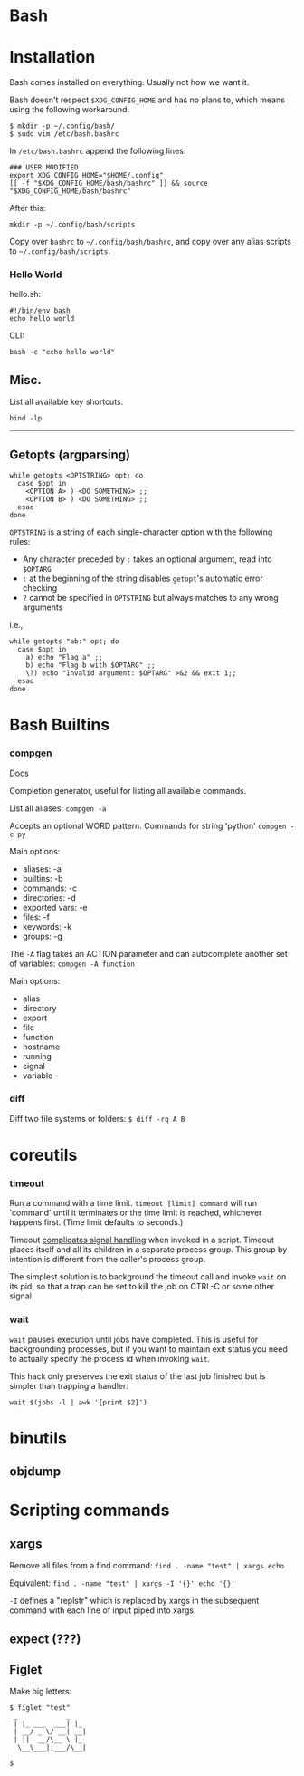 # Bash

# Installation

Bash comes installed on everything. Usually not how we want it.

Bash doesn't respect `$XDG_CONFIG_HOME` and has no plans to, which means using the following workaround:

```
$ mkdir -p ~/.config/bash/
$ sudo vim /etc/bash.bashrc
```

In `/etc/bash.bashrc` append the following lines:

```
### USER MODIFIED
export XDG_CONFIG_HOME="$HOME/.config"
[[ -f "$XDG_CONFIG_HOME/bash/bashrc" ]] && source "$XDG_CONFIG_HOME/bash/bashrc"
```

After this:
```
mkdir -p ~/.config/bash/scripts
```

Copy over `bashrc` to `~/.config/bash/bashrc`, and copy over any alias scripts to `~/.config/bash/scripts`.


### Hello World

hello.sh:
```
#!/bin/env bash
echo hello world
```

CLI:
```
bash -c "echo hello world"
```

## Misc.

List all available key shortcuts:
```
bind -lp
```

---

## Getopts (argparsing)

```
while getopts <OPTSTRING> opt; do
  case $opt in
    <OPTION A> ) <DO SOMETHING> ;;
    <OPTION B> ) <DO SOMETHING> ;;
  esac
done
```

`OPTSTRING` is a string of each single-character option with the following rules:
* Any character preceded by `:` takes an optional argument, read into `$OPTARG`
* `:` at the beginning of the string disables `getopt`'s automatic error checking
* `?` cannot be specified in `OPTSTRING` but always matches to any wrong arguments

i.e.,

```
while getopts "ab:" opt; do
  case $opt in
    a) echo "Flag a" ;;
    b) echo "Flag b with $OPTARG" ;;
    \?) echo "Invalid argument: $OPTARG" >&2 && exit 1;;
  esac
done
```
# Bash Builtins

### compgen

[Docs](https://www.gnu.org/software/bash/manual/html_node/Programmable-Completion-Builtins.html)

Completion generator, useful for listing all available commands.

List all aliases:
`compgen -a`

Accepts an optional WORD pattern. Commands for string 'python'
`compgen -c py`

Main options:

* aliases: -a
* builtins: -b
* commands: -c
* directories: -d
* exported vars: -e
* files: -f
* keywords: -k
* groups: -g

The `-A` flag takes an ACTION parameter and can autocomplete another set of variables:
`compgen -A function`

Main options:
* alias
* directory
* export
* file
* function
* hostname
* running
* signal
* variable

### diff

Diff two file systems or folders:
`$ diff -rq A B`

# coreutils

### timeout

Run a command with a time limit. `timeout [limit] command` will run 'command' until it terminates or the time limit is reached, whichever happens first. (Time limit defaults to seconds.)

Timeout [complicates signal handling](https://unix.stackexchange.com/questions/57667/why-cant-i-kill-a-timeout-called-from-a-bash-script-with-a-keystroke) when invoked in a script. Timeout places itself and all its children in a separate process group. This group by intention is different from the caller's process group. 

The simplest solution is to background the timeout call and invoke `wait` on its pid, so that a trap can be set to kill the job on CTRL-C or some other signal.

### wait

`wait` pauses execution until jobs have completed. This is useful for backgrounding processes, but if you want to maintain exit status you need to actually specify the process id when invoking `wait`.

This hack only preserves the exit status of the last job finished but is simpler than trapping a handler:

```wait $(jobs -l | awk '{print $2}')```


# binutils

## objdump


# Scripting commands

## xargs

Remove all files from a find command:
`find . -name "test" | xargs echo`

Equivalent:
`find . -name "test" | xargs -I '{}' echo '{}'`

`-I` defines a "replstr" which is replaced by xargs in the subsequent command with each line of input piped into xargs.

## expect (???)

## Figlet

Make big letters:

```
$ figlet "test"
 _            _
 | |_ ___  ___| |_
 | __/ _ \/ __| __|
 | ||  __/\__ \ |_
  \__\___||___/\__|

$
```
